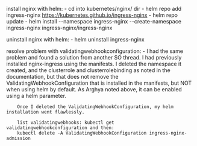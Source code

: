 install nginx with helm:
    - cd into kubernetes/nginx/ dir
    - helm repo add ingress-nginx https://kubernetes.github.io/ingress-nginx
    - helm repo update
    <!-- - helm pull nginx/nginx --untar -->
    <!-- - helm install -f ngingx_helm_values.yaml nginx-helm ingress-nginx/ingress-nginx -->
    -  helm install --namespace ingress-nginx --create-namespace ingress-nginx ingress-nginx/ingress-nginx

uninstall nginx with helm:
    - helm uninstall ingress-nginx

resolve problem with validatingwebhookconfiguration:
      - I had the same problem and found a solution from another SO thread.
        I had previously installed nginx-ingress using the manifests. I deleted the namespace it created, and the clusterrole and clusterrolebinding as noted in the documentation, but that does not remove the ValidatingWebhookConfiguration that is installed in the manifests, but NOT when using helm by default. As Arghya noted above, it can be enabled using a helm parameter.

        Once I deleted the ValidatingWebhookConfiguration, my helm installation went flawlessly.

        list validatingwebhooks: kubectl get validatingwebhookconfiguration and then:
        kubectl delete -A ValidatingWebhookConfiguration ingress-nginx-admission